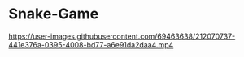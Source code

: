 # Snake-Game
https://user-images.githubusercontent.com/69463638/212070737-441e376a-0395-4008-bd77-a6e91da2daa4.mp4

